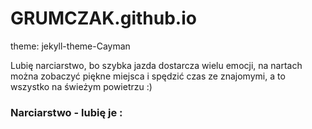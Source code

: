 # GRUMCZAK.github.io
theme: jekyll-theme-Cayman

Lubię narciarstwo, bo szybka jazda dostarcza wielu emocji, na nartach można zobaczyć piękne miejsca i spędzić czas ze znajomymi, a to wszystko na świeżym powietrzu :)
### Narciarstwo - lubię je :

